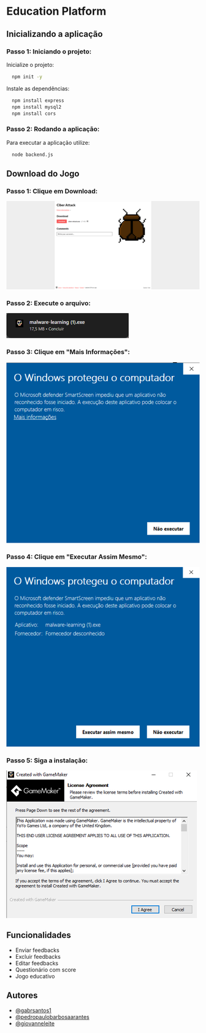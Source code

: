 
# Education Platform


## Inicializando a aplicação

### Passo 1: Iniciando o projeto:

Inicialize o projeto:

```bash
  npm init -y
```

Instale as dependências:

```bash
  npm install express 
  npm install mysql2 
  npm install cors
```

### Passo 2: Rodando a aplicação:

Para executar a aplicação utilize:

```bash
  node backend.js 
```




## Download do Jogo

### Passo 1: Clique em Download:

![](https://github.com/gabrsantos1/education-platform/blob/main/img/1.png?raw=true)

### Passo 2: Execute o arquivo:

![App Screenshot](https://github.com/gabrsantos1/education-platform/blob/main/img/2.png?raw=true)

### Passo 3: Clique em "Mais Informações":

![App Screenshot](https://github.com/gabrsantos1/education-platform/blob/main/img/3.png?raw=true)

### Passo 4: Clique em "Executar Assim Mesmo":

![App Screenshot](https://github.com/gabrsantos1/education-platform/blob/main/img/4.png?raw=true)

### Passo 5: Siga a instalação:

![App Screenshot](https://github.com/gabrsantos1/education-platform/blob/main/img/5.png?raw=true)


## Funcionalidades

- Enviar feedbacks
- Excluir feedbacks
- Editar feedbacks
- Questionário com score
- Jogo educativo


## Autores

- [@gabrsantos1](https://github.com/gabrsantos1)
- [@pedropaulobarbosaarantes](https://github.com/PedroPauloBarbosaArantes)
- [@giovanneleite](https://www.github.com/octokatherine)

